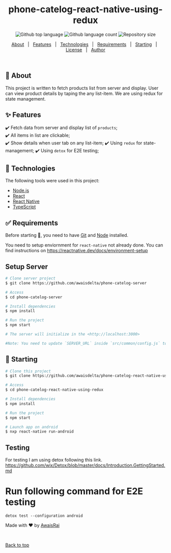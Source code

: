 <div align="center" id="top"> 
</div>

<h1 align="center">phone-catelog-react-native-using-redux</h1>

<p align="center">
  <img alt="Github top language" src="https://img.shields.io/github/languages/top/awaisdelta/phone-catelog-react-native-using-redux?color=56BEB8">

  <img alt="Github language count" src="https://img.shields.io/github/languages/count/awaisdelta/phone-catelog-react-native-using-redux?color=56BEB8">

  <img alt="Repository size" src="https://img.shields.io/github/repo-size/awaisdelta/phone-catelog-react-native-using-redux?color=56BEB8">

  <!-- <img alt="Github issues" src="https://img.shields.io/github/issues/awaisdelta/phone-catelog-react-native-using-redux?color=56BEB8" /> -->

  <!-- <img alt="Github forks" src="https://img.shields.io/github/forks/awaisdelta/phone-catelog-react-native-using-redux?color=56BEB8" /> -->

  <!-- <img alt="Github stars" src="https://img.shields.io/github/stars/awaisdelta/phone-catelog-react-native-using-redux?color=56BEB8" /> -->
</p>

<!-- Status -->

<!-- <h4 align="center"> 
	🚧  Catelogapp 🚀 Under construction...  🚧
</h4> 

<hr> -->

<p align="center">
  <a href="#dart-about">About</a> &#xa0; | &#xa0; 
  <a href="#sparkles-features">Features</a> &#xa0; | &#xa0;
  <a href="#rocket-technologies">Technologies</a> &#xa0; | &#xa0;
  <a href="#white_check_mark-requirements">Requirements</a> &#xa0; | &#xa0;
  <a href="#checkered_flag-starting">Starting</a> &#xa0; | &#xa0;
  <a href="#memo-license">License</a> &#xa0; | &#xa0;
  <a href="https://github.com/awaisdelta" target="_blank">Author</a>
</p>

<br>

## :dart: About ##

This project is written to fetch products list from server and display. User can view product details by taping the any list-item. We are using redux for state management.

## :sparkles: Features ##

:heavy_check_mark: Fetch data from server and display list of `products`;\
:heavy_check_mark: All items in list are clickable;\
:heavy_check_mark: Show details when user tab on any list-item;
:heavy_check_mark: Using `redux` for state-management;
:heavy_check_mark: Using `detox` for E2E testing;

## :rocket: Technologies ##

The following tools were used in this project:

- [Node.js](https://nodejs.org/en/)
- [React](https://pt-br.reactjs.org/)
- [React Native](https://reactnative.dev/)
- [TypeScript](https://www.typescriptlang.org/)

## :white_check_mark: Requirements ##

Before starting :checkered_flag:, you need to have [Git](https://git-scm.com) and [Node](https://nodejs.org/en/) installed.

You need to setup enviornment for `react-native` not already done. 
You can find instructions on <a href="https://reactnative.dev/docs/environment-setup" target="_blank">https://reactnative.dev/docs/environment-setup</a>

## Setup Server ##
```bash
# Clone server project
$ git clone https://github.com/awaisdelta/phone-catelog-server

# Access
$ cd phone-catelog-server

# Install dependencies
$ npm install

# Run the project
$ npm start

# The server will initialize in the <http://localhost:3000>

#Note: You need to update `SERVER_URL` inside `src/common/config.js` to fetch data from local-server

```


## :checkered_flag: Starting ##

```bash
# Clone this project
$ git clone https://github.com/awaisdelta/phone-catelog-react-native-using-redux

# Access
$ cd phone-catelog-react-native-using-redux

# Install dependencies
$ npm install

# Run the project
$ npm start

# Launch app on android
$ nxp react-native run-android
```

## Testing
For testing I am using detox following this link. https://github.com/wix/Detox/blob/master/docs/Introduction.GettingStarted.md
# Run following command for E2E testing
`detox test --configuration android`

Made with :heart: by <a href="https://github.com/AwaisRai" target="_blank">AwaisRai</a>

&#xa0;

<a href="#top">Back to top</a>

